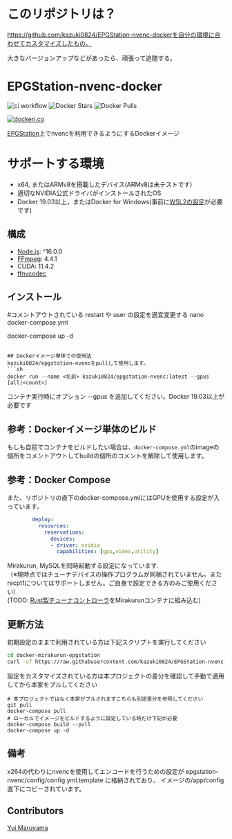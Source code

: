 # このリポジトリは？

https://github.com/kazuki0824/EPGStation-nvenc-dockerを自分の環境に合わせてカスタマイズしたもの。

大きなバージョンアップなどがあったら、頑張って追随する。

# EPGStation-nvenc-docker
![ci workflow](https://github.com/kazuki0824/EPGStation-nvenc-docker/actions/workflows/docker-publish.yml/badge.svg)
![Docker Stars](https://img.shields.io/docker/stars/kazuki0824/epgstation-nvenc)
![Docker Pulls](https://img.shields.io/docker/pulls/kazuki0824/epgstation-nvenc)

[![dockeri.co](https://dockeri.co/image/kazuki0824/epgstation-nvenc)](https://hub.docker.com/r/kazuki0824/epgstation-nvenc)

[EPGStation](https://github.com/l3tnun/EPGStation)上でnvencを利用できるようにするDockerイメージ  

# サポートする環境
- x64, またはARMv8を搭載したデバイス(ARMv8は未テストです)
- 適切なNVIDIA公式ドライバがインストールされたOS
- Docker 19.03以上，またはDocker for Windows(事前に[WSL2の設定](https://docs.nvidia.com/cuda/wsl-user-guide/index.html)が必要です)


## 構成
- [Node.js](https://nodejs.org/ja/download/releases/): ^16.0.0
- [FFmpeg](https://www.ffmpeg.org/download.html): 4.4.1
- CUDA: 11.4.2
- [ffnvcodec](https://github.com/FFmpeg/nv-codec-headers)

## インストール

#コメントアウトされている restart や user の設定を適宜変更する
nano docker-compose.yml

docker-compose up -d
```

## Dockerイメージ単体での使用法
kazuki0824/epgstation-nvencをpullして使用します。
```sh
docker run --name <名前> kazuki0824/epgstation-nvenc:latest --gpus [all|<count>]
```
コンテナ実行時にオプション --gpus を追加してください。Docker 19.03以上が必要です

## 参考：Dockerイメージ単体のビルド
もしも自前でコンテナをビルドしたい場合は、`docker-compose.yml`のimageの個所をコメントアウトしてbuildの個所のコメントを解除して使用します。

## 参考：Docker Compose
また、リポジトリの直下のdocker-compose.ymlにはGPUを使用する設定が入っています。
```yaml
        deploy:
          resources:
            reservations:
              devices:
              - driver: nvidia
                capabilities: [gpu,video,utility]
```
Mirakurun, MySQLを同時起動する設定になっています.  
（※現時点ではチューナデバイスの操作プログラムが同梱されていません。またrecpt1についてはサポートしません。ご自身で設定できる方のみご使用ください）  
(TODO: [Rust製チューナコントローラ](https://github.com/kazuki0824/b25-kit-rs)をMirakurunコンテナに組み込む)


## 更新方法
初期設定のままで利用されている方は下記スクリプトを実行してください

```sh
cd docker-mirakurun-epgstation
curl -sf https://raw.githubusercontent.com/kazuki0824/EPGStation-nvenc-docker/main/update.sh | sh -s
```
設定をカスタマイズされている方は本プロジェクトの差分を確認して手動で適用してから本家をプルしてください

```
# 本プロジェクトではなく本家がプルされますこちらも別途差分を参照してください
git pull
docker-compose pull
# ローカルでイメージをビルドするように設定している時だけ下記が必要
docker-compose build --pull
docker-compose up -d
```

## 備考
x264の代わりにnvencを使用してエンコードを行うための設定が
epgstation-nvenc/config/config.yml.template
に格納されており、
イメージの/app/config直下にコピーされています。

## Contributors
[Yui Maruyama](https://github.com/5ym)
